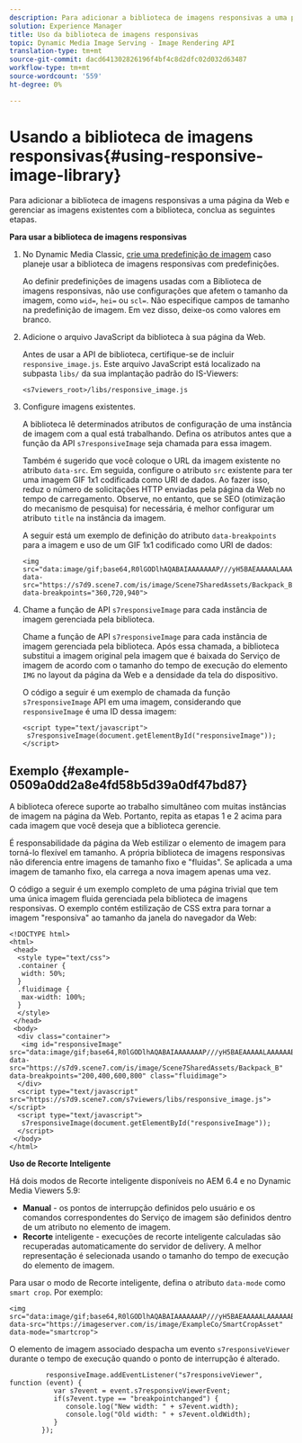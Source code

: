 ```yaml
---
description: Para adicionar a biblioteca de imagens responsivas a uma página da Web e gerenciar as imagens existentes com a biblioteca, conclua as seguintes etapas.
solution: Experience Manager
title: Uso da biblioteca de imagens responsivas
topic: Dynamic Media Image Serving - Image Rendering API
translation-type: tm+mt
source-git-commit: dacd641302826196f4bf4c8d2dfc02d032d63487
workflow-type: tm+mt
source-wordcount: '559'
ht-degree: 0%

---
```



# Usando a biblioteca de imagens responsivas{#using-responsive-image-library}

Para adicionar a biblioteca de imagens responsivas a uma página da Web e gerenciar as imagens existentes com a biblioteca, conclua as seguintes etapas.

**Para usar a biblioteca de imagens responsivas**

1. No Dynamic Media Classic, [crie uma predefinição de imagem](http://help.adobe.com/en_US/scene7/using/WS2F6A1049-B41F-447d-A520-91227F9CDABF.html) caso planeje usar a biblioteca de imagens responsivas com predefinições.

   Ao definir predefinições de imagens usadas com a Biblioteca de imagens responsivas, não use configurações que afetem o tamanho da imagem, como `wid=`, `hei=` ou `scl=`. Não especifique campos de tamanho na predefinição de imagem. Em vez disso, deixe-os como valores em branco.
1. Adicione o arquivo JavaScript da biblioteca à sua página da Web.

   Antes de usar a API de biblioteca, certifique-se de incluir `responsive_image.js`. Este arquivo JavaScript está localizado na subpasta `libs/` da sua implantação padrão do IS-Viewers:

   `<s7viewers_root>/libs/responsive_image.js`
1. Configure imagens existentes.

   A biblioteca lê determinados atributos de configuração de uma instância de imagem com a qual está trabalhando. Defina os atributos antes que a função da API `s7responsiveImage` seja chamada para essa imagem.

   Também é sugerido que você coloque o URL da imagem existente no atributo `data-src`. Em seguida, configure o atributo `src` existente para ter uma imagem GIF 1x1 codificada como URI de dados. Ao fazer isso, reduz o número de solicitações HTTP enviadas pela página da Web no tempo de carregamento. Observe, no entanto, que se SEO (otimização do mecanismo de pesquisa) for necessária, é melhor configurar um atributo `title` na instância da imagem.

   A seguir está um exemplo de definição do atributo `data-breakpoints` para a imagem e uso de um GIF 1x1 codificado como URI de dados:

   ```
   <img src="data:image/gif;base64,R0lGODlhAQABAIAAAAAAAP///yH5BAEAAAAALAAAAAABAAEAAAIBRAA7" data-src="https://s7d9.scene7.com/is/image/Scene7SharedAssets/Backpack_B" data-breakpoints="360,720,940">
   ```

1. Chame a função de API `s7responsiveImage` para cada instância de imagem gerenciada pela biblioteca.

   Chame a função de API `s7responsiveImage` para cada instância de imagem gerenciada pela biblioteca. Após essa chamada, a biblioteca substitui a imagem original pela imagem que é baixada do Serviço de imagem de acordo com o tamanho do tempo de execução do elemento `IMG` no layout da página da Web e a densidade da tela do dispositivo.

   O código a seguir é um exemplo de chamada da função `s7responsiveImage` API em uma imagem, considerando que `responsiveImage` é uma ID dessa imagem:

   ```
   <script type="text/javascript"> 
    s7responsiveImage(document.getElementById("responsiveImage")); 
   </script>
   ```

## Exemplo {#example-0509a0dd2a8e4fd58b5d39a0df47bd87}

A biblioteca oferece suporte ao trabalho simultâneo com muitas instâncias de imagem na página da Web. Portanto, repita as etapas 1 e 2 acima para cada imagem que você deseja que a biblioteca gerencie.

É responsabilidade da página da Web estilizar o elemento de imagem para torná-lo flexível em tamanho. A própria biblioteca de imagens responsivas não diferencia entre imagens de tamanho fixo e &quot;fluidas&quot;. Se aplicada a uma imagem de tamanho fixo, ela carrega a nova imagem apenas uma vez.

O código a seguir é um exemplo completo de uma página trivial que tem uma única imagem fluida gerenciada pela biblioteca de imagens responsivas. O exemplo contém estilização de CSS extra para tornar a imagem &quot;responsiva&quot; ao tamanho da janela do navegador da Web:

```
<!DOCTYPE html> 
<html> 
 <head> 
  <style type="text/css"> 
  .container { 
   width: 50%; 
  } 
  .fluidimage { 
   max-width: 100%; 
  } 
  </style> 
 </head> 
 <body> 
  <div class="container"> 
   <img id="responsiveImage" src="data:image/gif;base64,R0lGODlhAQABAIAAAAAAAP///yH5BAEAAAAALAAAAAABAAEAAAIBRAA7" data-src="https://s7d9.scene7.com/is/image/Scene7SharedAssets/Backpack_B" data-breakpoints="200,400,600,800" class="fluidimage"> 
  </div> 
  <script type="text/javascript" src="https://s7d9.scene7.com/s7viewers/libs/responsive_image.js"></script> 
  <script type="text/javascript"> 
   s7responsiveImage(document.getElementById("responsiveImage")); 
  </script> 
 </body> 
</html>
```

**Uso de Recorte Inteligente**

Há dois modos de Recorte inteligente disponíveis no AEM 6.4 e no Dynamic Media Viewers 5.9:

* **Manual**  - os pontos de interrupção definidos pelo usuário e os comandos correspondentes do Serviço de imagem são definidos dentro de um atributo no elemento de imagem.
* **Recorte**  inteligente - execuções de recorte inteligente calculadas são recuperadas automaticamente do servidor de delivery. A melhor representação é selecionada usando o tamanho do tempo de execução do elemento de imagem.

Para usar o modo de Recorte inteligente, defina o atributo `data-mode` como `smart crop`. Por exemplo:

```
<img 
src="data:image/gif;base64,R0lGODlhAQABAIAAAAAAAP///yH5BAEAAAAALAAAAAABAAEAAAIBRAA7" 
data-src="https://imageserver.com/is/image/ExampleCo/SmartCropAsset" 
data-mode="smartcrop">
```

O elemento de imagem associado despacha um evento `s7responsiveViewer` durante o tempo de execução quando o ponto de interrupção é alterado.

```
         responsiveImage.addEventListener("s7responsiveViewer", function (event) { 
           var s7event = event.s7responsiveViewerEvent; 
           if(s7event.type == "breakpointchanged") { 
              console.log("New width: " + s7event.width); 
              console.log("Old width: " + s7event.oldWidth); 
           } 
        });
```
